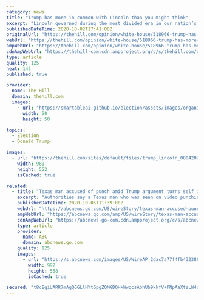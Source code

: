 ```yaml
---
category: news
title: "Trump has more in common with Lincoln than you might think"
excerpt: "Lincoln governed during the most divided era in our nation’s history — Trump is governing in the most acrimonious period since."
publishedDateTime: 2020-10-02T17:41:00Z
originalUrl: "https://thehill.com/opinion/white-house/518966-trump-has-more-in-common-with-lincoln-than-you-might-think"
webUrl: "https://thehill.com/opinion/white-house/518966-trump-has-more-in-common-with-lincoln-than-you-might-think"
ampWebUrl: "https://thehill.com/opinion/white-house/518966-trump-has-more-in-common-with-lincoln-than-you-might-think?amp"
cdnAmpWebUrl: "https://thehill-com.cdn.ampproject.org/c/s/thehill.com/opinion/white-house/518966-trump-has-more-in-common-with-lincoln-than-you-might-think?amp"
type: article
quality: 125
heat: 145
published: true

provider:
  name: The Hill
  domain: thehill.com
  images:
    - url: "https://smartableai.github.io/election/assets/images/organizations/thehill.com-50x50.jpg"
      width: 50
      height: 50

topics:
  - Election
  - Donald Trump

images:
  - url: "https://thehill.com/sites/default/files/trump_lincoln_08042020_1.jpg"
    width: 980
    height: 552
    isCached: true

related:
  - title: "Texas man accused of punch amid Trump argument turns self in"
    excerpt: "Authorities say a Texas man who was seen on video punching another man as they argued over President Donald Trump has turned himself in after police obtained a warrant for assault"
    publishedDateTime: 2020-10-05T11:39:00Z
    webUrl: "https://abcnews.go.com/US/wireStory/texas-man-accused-punch-amid-trump-argument-turns-73427562"
    ampWebUrl: "https://abcnews.go.com/amp/US/wireStory/texas-man-accused-punch-amid-trump-argument-turns-73427562"
    cdnAmpWebUrl: "https://abcnews-go-com.cdn.ampproject.org/c/s/abcnews.go.com/amp/US/wireStory/texas-man-accused-punch-amid-trump-argument-turns-73427562"
    type: article
    provider:
      name: ABC
      domain: abcnews.go.com
    quality: 125
    images:
      - url: "https://s.abcnews.com/images/US/WireAP_2dac7a77f4fb432388b1632ccc3281f2_16x9_992.jpg"
        width: 992
        height: 558
        isCached: true

secured: "t8cEgiUARR7mAgQGGLlHYtGpgZQMGDQH+WwocsAbhUb9kkfV+PNpAaXtzLW4onK0SSP/7mduEULud/f7w/4ugWS1S6YIhCr8/MUM9GSOMaBgiejb5ju2RGlFOEIxI/FOy15Epg6WtEC4vNohK2lgdnsIvG5oMsKNbAZ9oSTA4/IMPyQb0n4ARdn7iDCP78XAZMm84xN93x43t9JdgGn8bW4FwHjXXGSAkkjafVXP2W898IakyjIn1lkjTOTAzbmus/UAwaLrBJc7xa8SWEHvtpOzFrv56PwNrOw36UhQ1xArVDVDL3So3qzIM+KnD+wUCB7nEu52aYMf0G6TmZi9KQcTAZvemUD90PEuLpzKfQc=;F3IqzdGOu92gPZgsbDyPXg=="
---
```


